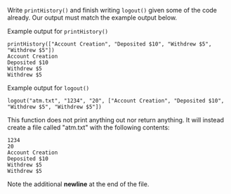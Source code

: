 <!--title={printHistory() and logout()}-->

<!--badges={Python:125,Software Engineering:72}-->

<!--concepts={ForLoops.mdx, Lists.mdx, PrintStatements.mdx, Variables.mdx, Strings.mdx, Elements.mdx, FileInputOutput.mdx}-->

Write `printHistory()` and finish writing `logout()` given some of the code already. Our output must match the example output below.

Example output for `printHistory()`

```
printHistory(["Account Creation", "Deposited $10", "Withdrew $5", "Withdrew $5"])
Account Creation
Deposited $10
Withdrew $5
Withdrew $5
```

Example output for `logout()`

```
logout("atm.txt", "1234", "20", ["Account Creation", "Deposited $10", "Withdrew $5", "Withdrew $5"])
```

This function does not print anything out nor return anything. It will instead create a file called "atm.txt" with the following contents:

```
1234
20
Account Creation
Deposited $10
Withdrew $5
Withdrew $5

```

Note the additional **newline** at the end of the file.